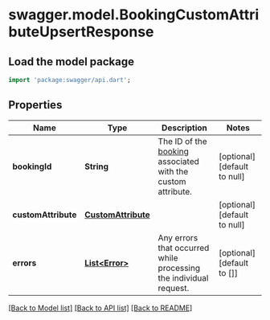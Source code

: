 # swagger.model.BookingCustomAttributeUpsertResponse

## Load the model package
```dart
import 'package:swagger/api.dart';
```

## Properties
Name | Type | Description | Notes
------------ | ------------- | ------------- | -------------
**bookingId** | **String** | The ID of the [booking](https://developer.squareup.com/reference/square_2023-12-13/objects/Booking) associated with the custom attribute. | [optional] [default to null]
**customAttribute** | [**CustomAttribute**](CustomAttribute.md) |  | [optional] [default to null]
**errors** | [**List&lt;Error&gt;**](Error.md) | Any errors that occurred while processing the individual request. | [optional] [default to []]

[[Back to Model list]](../README.md#documentation-for-models) [[Back to API list]](../README.md#documentation-for-api-endpoints) [[Back to README]](../README.md)

